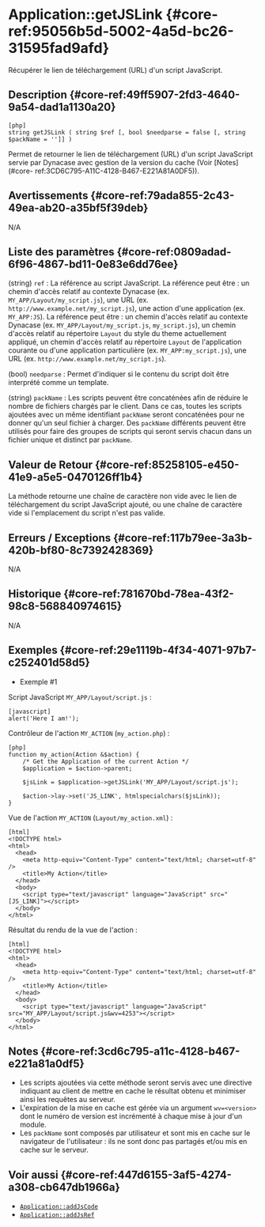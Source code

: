 # Application::getJSLink {#core-ref:95056b5d-5002-4a5d-bc26-31595fad9afd}

<div class="short-description">
Récupérer le lien de téléchargement (URL) d'un script JavaScript.
</div>

<!-- <div class="applicability"></div> -->

## Description {#core-ref:49ff5907-2fd3-4640-9a54-dad1a1130a20}


    [php]
    string getJSLink ( string $ref [, bool $needparse = false [, string $packName = '']] )

Permet de retourner le lien de téléchargement (URL) d'un script JavaScript
servie par Dynacase avec gestion de la version du cache (Voir [Notes](#core-
ref:3CD6C795-A11C-4128-B467-E221A81A0DF5)).

## Avertissements {#core-ref:79ada855-2c43-49ea-ab20-a35bf5f39deb}

N/A

## Liste des paramètres {#core-ref:0809adad-6f96-4867-bd11-0e83e6dd76ee}

(string) `ref`
:   La référence au script JavaScript.
    La référence peut être : un chemin d'accès relatif au contexte Dynacase (ex.
    `MY_APP/Layout/my_script.js`), une URL (ex.
    `http://www.example.net/my_script.js`), une action d'une application (ex.
    `MY_APP:JS`). La référence peut être : un chemin d'accès relatif au contexte
    Dynacase (ex. `MY_APP/Layout/my_script.js`, `my_script.js`), un chemin
    d'accès relatif au répertoire `Layout` du style du theme actuellement
    appliqué, un chemin d'accès relatif au répertoire `Layout` de l'application
    courante ou d'une application particulière (ex. `MY_APP:my_script.js`), une
    URL (ex. `http://www.example.net/my_script.js`).

(bool) `needparse`
:   Permet d'indiquer si le contenu du script doit être interprété comme un 
    template.

(string) `packName`
:   Les scripts peuvent être concaténées afin de réduire le nombre de fichiers
    chargés par le client. Dans ce cas, toutes les scripts ajoutées avec un même
    identifiant `packName` seront concaténées pour ne donner qu'un seul fichier
    à charger. Des `packName` différents peuvent être utilisés pour faire des
    groupes de scripts qui seront servis chacun dans un fichier unique et
    distinct par `packName`.

## Valeur de Retour {#core-ref:85258105-e450-41e9-a5e5-0470126ff1b4}

La méthode retourne une chaîne de caractère non vide avec le lien de
téléchargement du script JavaScript ajouté, ou une chaîne de caractère vide si
l'emplacement du script n'est pas valide.

## Erreurs / Exceptions {#core-ref:117b79ee-3a3b-420b-bf80-8c7392428369}

N/A

## Historique {#core-ref:781670bd-78ea-43f2-98c8-568840974615}

N/A

## Exemples {#core-ref:29e1119b-4f34-4071-97b7-c252401d58d5}

- Exemple #1

Script JavaScript `MY_APP/Layout/script.js` :


    [javascript]
    alert('Here I am!');

Contrôleur de l'action `MY_ACTION` (`my_action.php`) :


    [php]
    function my_action(Action &$action) {
        /* Get the Application of the current Action */
        $application = $action->parent;
        
        $jsLink = $application->getJSLink('MY_APP/Layout/script.js');
        
        $action->lay->set('JS_LINK', htmlspecialchars($jsLink));
    }

Vue de l'action `MY_ACTION` (`Layout/my_action.xml`) :


    [html]
    <!DOCTYPE html>
    <html>
      <head>
        <meta http-equiv="Content-Type" content="text/html; charset=utf-8" />
        <title>My Action</title>
      </head>
      <body>
        <script type="text/javascript" language="JavaScript" src="[JS_LINK]"></script>
      </body>
    </html>

Résultat du rendu de la vue de l'action :


    [html]
    <!DOCTYPE html>
    <html>
      <head>
        <meta http-equiv="Content-Type" content="text/html; charset=utf-8" />
        <title>My Action</title>
      </head>
      <body>
        <script type="text/javascript" language="JavaScript" src="MY_APP/Layout/script.js&wv=4253"></script>
      </body>
    </html>

## Notes {#core-ref:3cd6c795-a11c-4128-b467-e221a81a0df5}

- Les scripts ajoutées via cette méthode seront servis avec une directive 
indiquant au client de mettre en cache le résultat obtenu et minimiser ainsi les
requêtes au serveur.
- L'expiration de la mise en cache est gérée via un argument `wv=<version>` dont
le numéro de version est incrémenté à chaque mise à jour d'un module.
- Les `packName` sont composés par utilisateur et sont mis en cache sur le 
navigateur de l'utilisateur : ils ne sont donc pas partagés et/ou mis en cache
sur le serveur.

## Voir aussi {#core-ref:447d6155-3af5-4274-a308-cb647db1966a}

- [`Application::addJsCode`](#core-ref:49A8E28B-F286-45D7-B9E0-CC3591A8EFDE)
- [`Application::addJsRef`](#core-ref:B4B041AA-2649-498D-ACE7-52131053C7DB)

